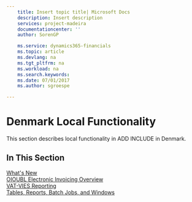 ```yaml
---
    title: Insert topic title| Microsoft Docs
    description: Insert description
    services: project-madeira
    documentationcenter: ''
    author: SorenGP

    ms.service: dynamics365-financials
    ms.topic: article
    ms.devlang: na
    ms.tgt_pltfrm: na
    ms.workload: na
    ms.search.keywords:
    ms.date: 07/01/2017
    ms.author: sgroespe

---
```

# Denmark Local Functionality
This section describes local functionality in ADD INCLUDE<!--[!INCLUDE[navnow](../../includes/navnow_md.md)]--> in Denmark.  
  
## In This Section  
 [What's New](../what-s-new.md)  
  [OIOUBL Electronic Invoicing Overview](../oioubl-electronic-invoicing-overview.md)  
  [VAT-VIES Reporting](../vat-vies-reporting.md)  
 [Tables, Reports, Batch Jobs, and Windows](../tables-reports-batch-jobs-and-windows.md)